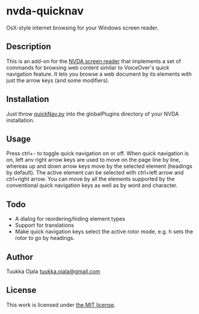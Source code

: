 # nvda-quicknav
OsX-style internet browsing for your Windows screen reader.
## Description
This is an add-on for the [NVDA screen reader][1] that implements a set of commands for browsing web content similar to VoiceOver's quick navigation feature. It lets you browse a web document by its elements with just the arrow keys (and some modifiers).
## Installation
Just throw [quickNav.py](quickNav.py) into the globalPlugins directory of your NVDA installation.
## Usage
Press ctrl+- to toggle quick navigation on or off. When quick navigation is on, left anv right arrow keys are used to move on the page line by line, whereas up and down arrow keys move by the selected element (headings by default). The active element can be selected with ctrl+left arrow and ctrl+right arrow. You can move by all the elements supported by the conventional quick navigation keys as well as by word and character.
## Todo
- A dialog for reordering/hiding element types
- Support for translations
- Make quick navigation keys select the active rotor mode, e.g. h sets the rotor to go by headings.

## Author
Tuukka Ojala <tuukka.ojala@gmail.com>

## License
This work is licensed under [the MIT license](LICENSE).

[1]: http://nvaccess.org